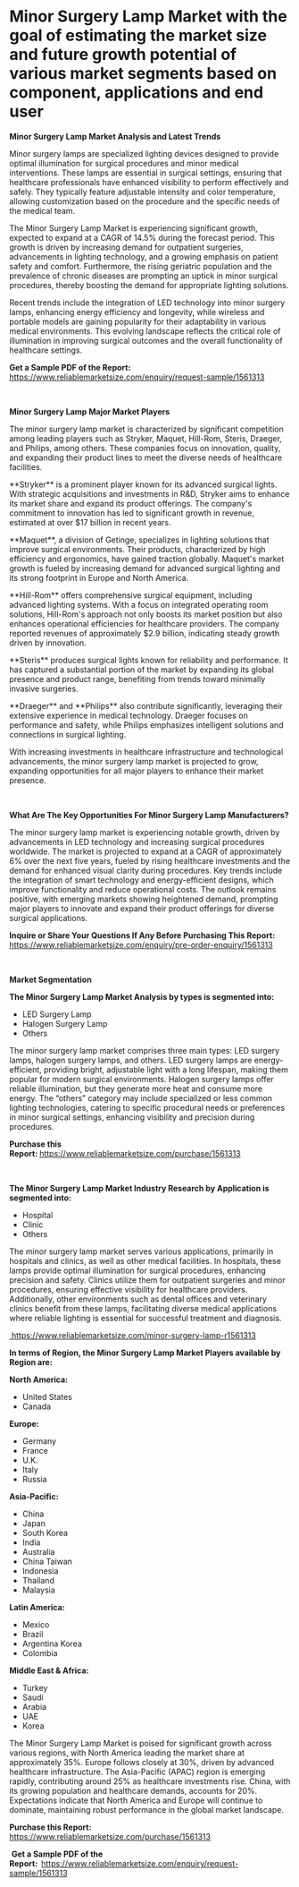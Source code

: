 <p><h1>Minor Surgery Lamp Market with the goal of estimating the market size and future growth potential of various market segments based on component, applications and end user</h1></p><p><strong>Minor Surgery Lamp Market Analysis and Latest Trends</strong></p>
<p><p>Minor surgery lamps are specialized lighting devices designed to provide optimal illumination for surgical procedures and minor medical interventions. These lamps are essential in surgical settings, ensuring that healthcare professionals have enhanced visibility to perform effectively and safely. They typically feature adjustable intensity and color temperature, allowing customization based on the procedure and the specific needs of the medical team.</p><p>The Minor Surgery Lamp Market is experiencing significant growth, expected to expand at a CAGR of 14.5% during the forecast period. This growth is driven by increasing demand for outpatient surgeries, advancements in lighting technology, and a growing emphasis on patient safety and comfort. Furthermore, the rising geriatric population and the prevalence of chronic diseases are prompting an uptick in minor surgical procedures, thereby boosting the demand for appropriate lighting solutions. </p><p>Recent trends include the integration of LED technology into minor surgery lamps, enhancing energy efficiency and longevity, while wireless and portable models are gaining popularity for their adaptability in various medical environments. This evolving landscape reflects the critical role of illumination in improving surgical outcomes and the overall functionality of healthcare settings.</p></p>
<p><strong>Get a Sample PDF of the Report:&nbsp;</strong> <a href="https://www.reliablemarketsize.com/enquiry/request-sample/1561313?utm_campaign=3184&utm_medium=2&utm_source=Github&utm_content=ia&utm_term=16042025&utm_id=minor-surgery-lamp">https://www.reliablemarketsize.com/enquiry/request-sample/1561313</a></p>
<p>&nbsp;</p>
<p><strong>Minor Surgery Lamp Major Market Players</strong></p>
<p><p>The minor surgery lamp market is characterized by significant competition among leading players such as Stryker, Maquet, Hill-Rom, Steris, Draeger, and Philips, among others. These companies focus on innovation, quality, and expanding their product lines to meet the diverse needs of healthcare facilities.</p><p>**Stryker** is a prominent player known for its advanced surgical lights. With strategic acquisitions and investments in R&D, Stryker aims to enhance its market share and expand its product offerings. The company's commitment to innovation has led to significant growth in revenue, estimated at over $17 billion in recent years.</p><p>**Maquet**, a division of Getinge, specializes in lighting solutions that improve surgical environments. Their products, characterized by high efficiency and ergonomics, have gained traction globally. Maquet's market growth is fueled by increasing demand for advanced surgical lighting and its strong footprint in Europe and North America.</p><p>**Hill-Rom** offers comprehensive surgical equipment, including advanced lighting systems. With a focus on integrated operating room solutions, Hill-Rom's approach not only boosts its market position but also enhances operational efficiencies for healthcare providers. The company reported revenues of approximately $2.9 billion, indicating steady growth driven by innovation.</p><p>**Steris** produces surgical lights known for reliability and performance. It has captured a substantial portion of the market by expanding its global presence and product range, benefiting from trends toward minimally invasive surgeries.</p><p>**Draeger** and **Philips** also contribute significantly, leveraging their extensive experience in medical technology. Draeger focuses on performance and safety, while Philips emphasizes intelligent solutions and connections in surgical lighting.</p><p>With increasing investments in healthcare infrastructure and technological advancements, the minor surgery lamp market is projected to grow, expanding opportunities for all major players to enhance their market presence.</p></p>
<p>&nbsp;</p>
<p><strong>What Are The Key Opportunities For Minor Surgery Lamp Manufacturers?</strong></p>
<p><p>The minor surgery lamp market is experiencing notable growth, driven by advancements in LED technology and increasing surgical procedures worldwide. The market is projected to expand at a CAGR of approximately 6% over the next five years, fueled by rising healthcare investments and the demand for enhanced visual clarity during procedures. Key trends include the integration of smart technology and energy-efficient designs, which improve functionality and reduce operational costs. The outlook remains positive, with emerging markets showing heightened demand, prompting major players to innovate and expand their product offerings for diverse surgical applications.</p></p>
<p><strong>Inquire or Share Your Questions If Any Before Purchasing This Report:</strong> <a href="https://www.reliablemarketsize.com/enquiry/pre-order-enquiry/1561313?utm_campaign=3184&utm_medium=2&utm_source=Github&utm_content=ia&utm_term=16042025&utm_id=minor-surgery-lamp">https://www.reliablemarketsize.com/enquiry/pre-order-enquiry/1561313</a></p>
<p>&nbsp;</p>
<p><strong>Market Segmentation</strong></p>
<p><strong>The Minor Surgery Lamp Market Analysis by types is segmented into:</strong></p>
<p><ul><li>LED Surgery Lamp</li><li>Halogen Surgery Lamp</li><li>Others</li></ul></p>
<p><p>The minor surgery lamp market comprises three main types: LED surgery lamps, halogen surgery lamps, and others. LED surgery lamps are energy-efficient, providing bright, adjustable light with a long lifespan, making them popular for modern surgical environments. Halogen surgery lamps offer reliable illumination, but they generate more heat and consume more energy. The “others” category may include specialized or less common lighting technologies, catering to specific procedural needs or preferences in minor surgical settings, enhancing visibility and precision during procedures.</p></p>
<p><strong>Purchase this Report:&nbsp;</strong><a href="https://www.reliablemarketsize.com/purchase/1561313?utm_campaign=3184&utm_medium=2&utm_source=Github&utm_content=ia&utm_term=16042025&utm_id=minor-surgery-lamp">https://www.reliablemarketsize.com/purchase/1561313</a></p>
<p>&nbsp;</p>
<p><strong>The Minor Surgery Lamp Market Industry Research by Application is segmented into:</strong></p>
<p><ul><li>Hospital</li><li>Clinic</li><li>Others</li></ul></p>
<p><p>The minor surgery lamp market serves various applications, primarily in hospitals and clinics, as well as other medical facilities. In hospitals, these lamps provide optimal illumination for surgical procedures, enhancing precision and safety. Clinics utilize them for outpatient surgeries and minor procedures, ensuring effective visibility for healthcare providers. Additionally, other environments such as dental offices and veterinary clinics benefit from these lamps, facilitating diverse medical applications where reliable lighting is essential for successful treatment and diagnosis.</p></p>
<p><a href="https://www.reliablemarketsize.com/minor-surgery-lamp-r1561313?utm_campaign=3184&utm_medium=2&utm_source=Github&utm_content=ia&utm_term=16042025&utm_id=minor-surgery-lamp">&nbsp;https://www.reliablemarketsize.com/minor-surgery-lamp-r1561313</a></p>
<p><strong>In terms of Region, the Minor Surgery Lamp Market Players available by Region are:</strong></p>
<p>
    <p> <strong> North America: </strong>
        <ul>
            <li>United States</li>
            <li>Canada</li>
        </ul>
        </p> 
    <p> <strong> Europe: </strong>
        <ul>
            <li>Germany</li>
            <li>France</li>
            <li>U.K.</li>
            <li>Italy</li>
            <li>Russia</li>
        </ul>
        </p> 
    <p> <strong> Asia-Pacific: </strong>
        <ul>
            <li>China</li>
            <li>Japan</li>
            <li>South Korea</li>
            <li>India</li>
            <li>Australia</li>
            <li>China Taiwan</li>
            <li>Indonesia</li>
            <li>Thailand</li>
            <li>Malaysia</li>
        </ul>
        </p> 
    <p> <strong> Latin America: </strong>
        <ul>
            <li>Mexico</li>
            <li>Brazil</li>
            <li>Argentina Korea</li>
            <li>Colombia</li>
        </ul>
        </p> 
    <p> <strong> Middle East & Africa: </strong>
        <ul>
            <li>Turkey</li>
            <li>Saudi</li>
            <li>Arabia</li>
            <li>UAE</li>
            <li>Korea</li>
        </ul>
    </p>
    </p>
<p><p>The Minor Surgery Lamp Market is poised for significant growth across various regions, with North America leading the market share at approximately 35%. Europe follows closely at 30%, driven by advanced healthcare infrastructure. The Asia-Pacific (APAC) region is emerging rapidly, contributing around 25% as healthcare investments rise. China, with its growing population and healthcare demands, accounts for 20%. Expectations indicate that North America and Europe will continue to dominate, maintaining robust performance in the global market landscape.</p></p>
<p><strong>Purchase this Report: </strong><a href="https://www.reliablemarketsize.com/purchase/1561313?utm_campaign=3184&utm_medium=2&utm_source=Github&utm_content=ia&utm_term=16042025&utm_id=minor-surgery-lamp">https://www.reliablemarketsize.com/purchase/1561313</a></p>
<p>&nbsp;<strong>Get a Sample PDF of the Report:&nbsp;&nbsp;</strong><a href="https://www.reliablemarketsize.com/enquiry/request-sample/1561313?utm_campaign=3184&utm_medium=2&utm_source=Github&utm_content=ia&utm_term=16042025&utm_id=minor-surgery-lamp">https://www.reliablemarketsize.com/enquiry/request-sample/1561313</a></p>
<p><strong></strong></p>
<p><p></p><p></p><p></p></p>